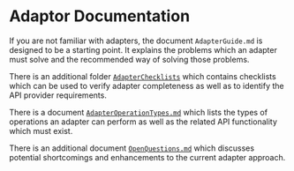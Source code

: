 # Adaptor Documentation

If you are not familiar with adapters, the document `AdapterGuide.md` is
designed to be a starting point.  It explains the problems which an adapter must
solve and the recommended way of solving those problems.

There is an additional folder
[`AdapterChecklists`](https://github.com/openintegrationhub/Architecture/blob/master/adapters/AdapterChecklists)
which contains checklists which can be used to verify adapter completeness as
well as to identify the API provider requirements.

There is a document [`AdapterOperationTypes.md`](https://github.com/openintegrationhub/Architecture/blob/master/adapters/OpenQuestions.md) which lists the types of operations an adapter can perform as well as the related API functionality which must exist.

There is an additional document
[`OpenQuestions.md`](https://github.com/openintegrationhub/Architecture/blob/master/adapters/OpenQuestions.md)
which discusses potential shortcomings and enhancements to the current adapter
approach.
